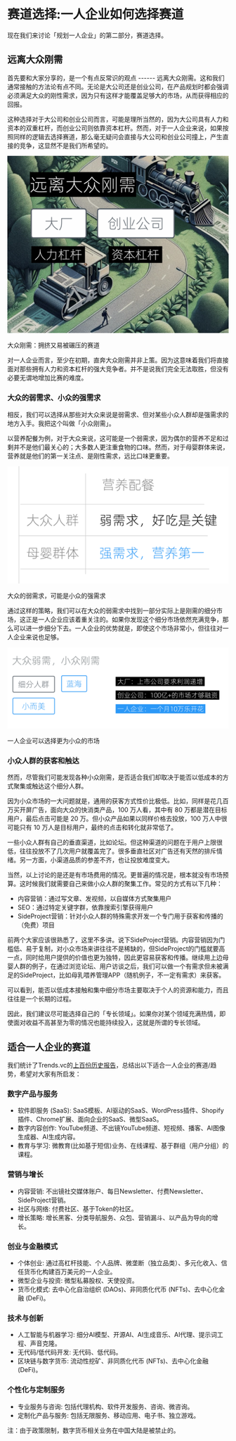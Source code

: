 # 赛道选择:一人企业如何选择赛道

现在我们来讨论「规划一人企业」的第二部分，赛道选择。

远离大众刚需
------

首先要和大家分享的，是一个有点反常识的观点 ------ 远离大众刚需。这和我们通常接触的方法论有点不同。无论是大公司还是创业公司，在产品规划时都会强调必须满足大众的刚性需求，因为只有这样才能覆盖足够大的市场，从而获得相应的回报。

这种选择对于大公司和创业公司而言，可能是理所当然的，因为大公司具有人力和资本的双重杠杆，而创业公司则依靠资本杠杆。然而，对于一人企业来说，如果按照同样的逻辑去选择赛道，那么毫无疑问会直接与大公司和创业公司撞上，产生直接的竞争，这显然不是我们所希望的。

![](./images/image-49-1024x820.png)

大众刚需：拥挤又易被碾压的赛道

对一人企业而言，至少在初期，直奔大众刚需并非上策。因为这意味着我们将直接面对那些拥有人力和资本杠杆的强大竞争者。并不是说我们完全无法取胜，但没有必要无谓地增加比赛的难度。

### 大众的弱需求、小众的强需求

相反，我们可以选择从那些对大众来说是弱需求、但对某些小众人群却是强需求的地方入手。我把这个叫做「小众刚需」。

以营养配餐为例，对于大众来说，这可能是一个弱需求，因为偶尔的营养不足和过剩并不是他们最关心的；大多数人更注重食物的口味。然而，对于母婴群体来说，营养就是他们的第一关注点、是刚性需求，远比口味更重要。

![](./images/image-50-1024x543.png)

大众的弱需求，可能是小众的强需求

通过这样的策略，我们可以在大众的弱需求中找到一部分实际上是刚需的细分市场，这正是一人企业应该着重关注的。如果你发现这个细分市场依然充满竞争，那么可以进一步细分下去。一人企业的优势就是，即使这个市场非常小，但往往对一人企业来说也足够。

![](./images/image-51-1024x376.png)

一人企业可以选择更为小众的市场

### 小众人群的获客和触达

然而，尽管我们可能发现各种小众刚需，是否适合我们却取决于能否以低成本的方式聚集或触达这个细分人群。

因为小众市场的一大问题就是，通用的获客方式性价比极低。比如，同样是花几百万买开屏广告，面向大众的快消类产品，100 万人看，其中有 80 万都是潜在目标用户，最后点击可能是 20 万。但小众产品如果以同样价格去投放，100 万人中很可能只有 10 万人是目标用户，最终的点击和转化就非常低了。

一些小众人群有自己的垂直渠道，比如论坛。但这种渠道的问题在于用户上限很低，往往投放不了几次用户就覆盖完了。很多垂直社区对广告还有天然的排斥情绪。另一方面，小渠道品质的参差不齐，也让投放难度变大。

当然，以上讨论的是还是有市场费用的情况。更普遍的情况是，根本就没有市场预算。这时候我们就需要自己来做小众人群的聚集工作。常见的方式有以下几种：

-   内容营销：通过写文章、发视频，以自媒体方式聚集用户
-   SEO：通过特定关键字群，依靠搜索引擎获得用户
-   SideProject营销：针对小众人群的特殊需求开发一个专门用于获客和传播的（免费）项目

前两个大家应该很熟悉了，这里不多讲。说下SideProject营销。内容营销因为门槛低、易于复制，对小众市场来讲往往不是稀缺的，但SideProject的门槛就要高一点，同时给用户提供的价值也更为独特，因此更容易获客和传播。继续用上边母婴人群的例子，在通过浏览论坛、用户访谈之后，我们可以做一个有需求但未被满足的SideProject，比如母乳喂养管理APP（随机例子，不一定有需求）来获客。

可以看到，能否以低成本接触和集中细分市场主要取决于个人的资源和能力，而且往往是一个长期的过程。

因此，我们建议尽可能选择自己的「专长领域」。如果你对某个领域充满热情，即使面对收益不高甚至为零的情况也能持续投入，这就是所谓的专长领域。

适合一人企业的赛道
---------

我们统计了Trends.vc的[上百份历史报告](https://trends.vc/archive/)，总结出以下适合一人企业的赛道/趋势，希望对大家有所启发：

### 数字产品与服务

-   软件即服务 (SaaS): SaaS模板、AI驱动的SaaS、WordPress插件、Shopify插件、Chrome扩展、面向企业的SaaS、微型SaaS。
-   数字内容创作: YouTube频道、不出镜YouTube频道、短视频、播客、AI图像生成器、AI生成内容。
-   教育与学习: 微教育(比如基于短信)业务、在线课程、基于群组（用户分组）的课程。

### 营销与增长

-   内容营销: 不出镜社交媒体账户、每日Newsletter、付费Newsletter、SideProject营销。
-   社区与网络: 付费社区、基于Token的社区。
-   增长策略: 增长黑客、分类导航服务、众包、营销漏斗、以产品为导向的增长。

### 创业与金融模式

-   个体创业: 通过高杠杆技能、个人品牌、微垄断（独立品类）、多元化收入、信任货币化构建百万美元的一人企业。
-   微型企业与投资: 微型私募股权、天使投资。
-   货币化模式: 去中心化自治组织 (DAOs)、非同质化代币 (NFTs)、去中心化金融 (DeFi)。

### 技术与创新

-   人工智能与机器学习: 细分AI模型、开源AI、AI生成音乐、AI代理、提示词工程、声音克隆。
-   无代码/低代码开发: 无代码、低代码。
-   区块链与数字货币: 流动性挖矿、非同质化代币 (NFTs)、去中心化金融 (DeFi)。

### 个性化与定制服务

-   专业服务与咨询: 包括代理机构、软件开发服务、咨询、微咨询。
-   定制化产品与服务: 包括无限服务、移动应用、电子书、独立游戏。

注：由于政策限制，数字货币相关业务在中国大陆是被禁止的。